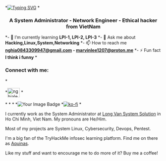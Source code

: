 *[![Typing SVG](https://readme-typing-svg.herokuapp.com?font=courier+new&color=0BF700&lines=Hello!+My+name+is+Nghia!;A.K.A+Marvin+or+Freden_nz)](https://git.io/typing-svg)
*<h3 align="center">A System Administrator - Network Engineer - Ethical hacker from VietNam</h3>
*- 🌱 I’m currently learning **LPI-1, LPI-2, LPI-3**
*- 💬 Ask me about **Hacking,Linux,System,Networking**
*- 📫 How to reach me **nghia0843309947@gmail.com - marvinlee1207@proton.me**
*- ⚡ Fun fact **I think i funny**
*<h3 align="left">Connect with me:</h3>
*<p align="left">
*<a href="https://linkedin.com/in/nghiale1207" target="blank"><img align="center" src="https://raw.githubusercontent.com/rahuldkjain/github-profile-readme-generator/master/src/images/icons/Social/linked-in-alt.svg" alt="nghiale1207" height="30" width="40" /></a>
*</p>
*
*
*
*<img src="https://tryhackme-badges.s3.amazonaws.com/freden.png" alt="Your Image Badge" />
*[![ko-fi](https://ko-fi.com/img/githubbutton_sm.svg)](https://ko-fi.com/marvinlee)
* 


I currently work as the System Administrator at [Long Van System Solution](https://www.nghiale.pro/) in Ho Chi Minh, Viet Nam. My pronouns are He/Him.

Most of my projects are System Linux, Cybersecurity, Devops, Pentest.

I'm a big fan of the TryHackMe infosec learning platform. Find me on there as [Aquinas](https://tryhackme.com/p/freden).

Like my stuff and want to encourage me to do more of it? Buy me a coffee! 

